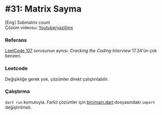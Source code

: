 # #31: Matrix Sayma

[Eng] Submatrix count  
Çözüm videosu: [Youtube/yazilimx](https://youtu.be/d6_33Vuhtu8)

### Referans

[LeetCode 107](https://leetcode.com/problems/number-of-submatrices-that-sum-to-target/) sorusunun aynısı. _Cracking the Coding Interview_ 17.24'ün çok benzeri.

### Leetcode

Değişikliğe gerek yok, çözümler direkt çalıştırılabilir.

### Çalıştırma

`dart run` komutuyla. Farklı çözümler için [bin/main.dart](main.dart) dosyasındaki `import` değiştirilmeli.
